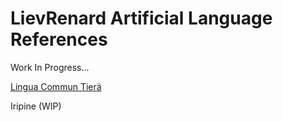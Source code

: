 # LievRenard Artificial Language References


Work In Progress...


<a href="https://lievrenard.github.io/LievRenard/Iripine/Introduction">Lingua Commun Tier&auml;</a>

<a>Iripine (WIP)</a>
